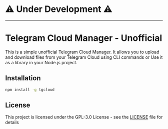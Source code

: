 # ⚠️ Under Development ⚠️

<hr/>

# Telegram Cloud Manager - Unofficial

This is a simple unofficial Telegram Cloud Manager. It allows you to upload and download files from your Telegram Cloud
using CLI commands or Use it as a library in your Node.js project.

## Installation

```bash
npm install -g tgcloud
```

## License

This project is licensed under the GPL-3.0 License - see the [LICENSE](LICENSE) file for details


